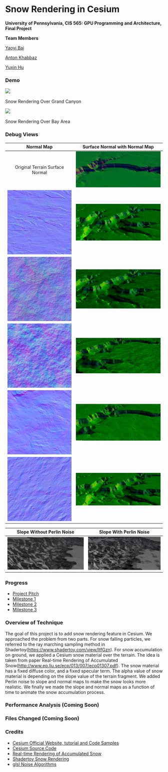 Snow Rendering in Cesium
========================

**University of Pennsylvania, CIS 565: GPU Programming and Architecture, Final Project**

**Team Members**

[Yaoyi Bai](https://github.com/VElysianP)

[Anton Khabbaz](https://github.com/akhabbaz)

[Yuxin Hu](https://www.huyuxin.net)

### Demo
![](/image/Demo7.gif)
<p>Snow Rendering Over Grand Canyon</p>

![](/image/Demo5.gif)
<p>Snow Rendering Over Bay Area</p>

### Debug Views

Normal Map                             |  Surface Normal with Normal Map
:-------------------------------------:|:---------------------------------------------------:
Original Terrain Surface Normal        |  ![](/image/FinalDebugNormalEC.PNG)
![](/image/snowNormalMapLevel1.jpg)    |  ![](/image/FinalDebugNormalMap1EC.PNG)
![](/image/snowNormalMapLevel2.jpg)    |  ![](/image/FinalDebugNormalMap2EC.PNG)
![](/image/snowNormalMapLevel3.jpg)    |  ![](/image/FinalDebugNormalMap3EC.PNG)
![](/image/snowNormalMapLevel4.jpg)    |  ![](/image/FinalDebugNormalMap4EC.PNG)
![](/image/snowNormalMapLevel5.jpg)    |  ![](/image/FinalDebugNormalMap5EC.PNG)


Slope Without Perlin Noise             |  Slope With Perlin Noise
:-------------------------------------:|:---------------------------------------------------:
![](/image/FinalDebugSlopeNoNoise.PNG) |  ![](/image/FinalDebugSlopWithNoise.PNG)


### Progress
* [Project Pitch](FinalProjectPitch.md)
* [Milestone 1](Mileston1.md)
* [Milestone 2](Milestone2.md)
* [Milestone 3](Milestone3.md)


### Overview of Technique
The goal of this project is to add snow rendering feature in Cesium. We approached the problem from two parts. For snow falling particles, we referred to the ray marching sampling method in Shadertoy(https://www.shadertoy.com/view/ltfGzn). For snow accumulation on ground, we applied a Cesium snow material over the terrain. The idea is taken from paper Real-time Rendering of Accumulated Snow(http://www.ep.liu.se/ecp/013/007/ecp01307.pdf). The snow material has a fixed diffuse color, and a fixed specular term. The alpha value of snow material is depending on the slope value of the terrain fragment. We added Perlin noise to slope and normal maps to make the snow looks more realistic. We finally we made the slope and normal maps as a function of time to animate the snow accumulation process.


### Performance Analysis (Coming Soon)


### Files Changed (Coming Soon)


### Credits

* [Cesium Official Website, tutorial and Code Samples](http://cesiumjs.org/)
* [Cesium Source Code](https://github.com/AnalyticalGraphicsInc/cesium)
* [Real-time Rendering of Accumulated Snow](http://www.ep.liu.se/ecp/013/007/ecp01307.pdf)
* [Shadertoy Snow Rendering](https://www.shadertoy.com/view/ltfGzn)
* [glsl Noise Algorithms](https://gist.github.com/patriciogonzalezvivo/670c22f3966e662d2f83)
